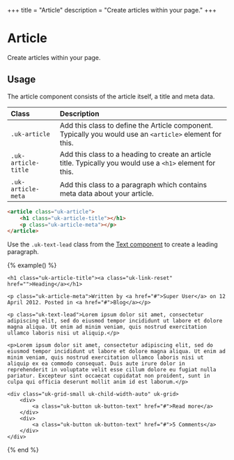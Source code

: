 +++
title = "Article"
description = "Create articles within your page."
+++

# Article

<p class="uk-text-lead">Create articles within your page.</p>

## Usage

The article component consists of the article itself, a title and meta data.

| Class               | Description                                                                                                |
|:--------------------|:-----------------------------------------------------------------------------------------------------------|
| `.uk-article`       | Add this class to define the Article component. Typically you would use an `<article>` element for this.   |
| `.uk-article-title` | Add this class to a heading to create an article title. Typically you would use a `<h1>` element for this. |
| `.uk-article-meta`  | Add this class to a paragraph which contains meta data about your article.                                 |

```html
<article class="uk-article">
    <h1 class="uk-article-title"></h1>
    <p class="uk-article-meta"></p>
</article>
```

Use the `.uk-text-lead` class from the [Text component](text.md) to create a leading paragraph.

{% example() %}
<article class="uk-article">

    <h1 class="uk-article-title"><a class="uk-link-reset" href="">Heading</a></h1>

    <p class="uk-article-meta">Written by <a href="#">Super User</a> on 12 April 2012. Posted in <a href="#">Blog</a></p>

    <p class="uk-text-lead">Lorem ipsum dolor sit amet, consectetur adipiscing elit, sed do eiusmod tempor incididunt ut labore et dolore magna aliqua. Ut enim ad minim veniam, quis nostrud exercitation ullamco laboris nisi ut aliquip.</p>

    <p>Lorem ipsum dolor sit amet, consectetur adipiscing elit, sed do eiusmod tempor incididunt ut labore et dolore magna aliqua. Ut enim ad minim veniam, quis nostrud exercitation ullamco laboris nisi ut aliquip ex ea commodo consequat. Duis aute irure dolor in reprehenderit in voluptate velit esse cillum dolore eu fugiat nulla pariatur. Excepteur sint occaecat cupidatat non proident, sunt in culpa qui officia deserunt mollit anim id est laborum.</p>

    <div class="uk-grid-small uk-child-width-auto" uk-grid>
        <div>
            <a class="uk-button uk-button-text" href="#">Read more</a>
        </div>
        <div>
            <a class="uk-button uk-button-text" href="#">5 Comments</a>
        </div>
    </div>

</article>
{% end %}
